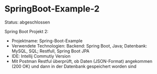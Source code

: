 # SpringBoot-Example-2
Status: abgeschlossen

Spring Boot Projekt 2:
- Projektname: Spring-Boot-Example
- Verwendete Technologien: Backend: Spring Boot, Java; Datenbank: MySQL, SQL; Restfull, Spring Boot JPA
- IDE: Intellij Commutiy Version
- Mit Postman Restful überprüft, ob Daten (JSON-Format) angekommen (200 OK) und dann in der Datenbank gespeichert worden sind
